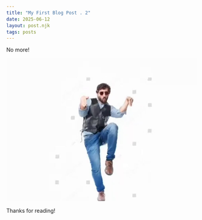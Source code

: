 ```yaml
---
title: "My First Blog Post . 2"
date: 2025-06-12
layout: post.njk
tags: posts
---
```


<article>
No more!
  
![Banner](../images/l2G0O8y3uConqOgx.png)

Thanks for reading!
</article>
